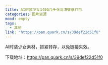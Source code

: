 ```yaml
---
title: AI时装少女140G几千张高清壁纸打包
categories: 图片资源
mood: empty
tags:
  - 其他
link: "https://pan.quark.cn/s/39def22d51f0"
---
```





AI时装少女素材，抓紧转存，以免链接失效。


下载地址：https://pan.quark.cn/s/39def22d51f0





